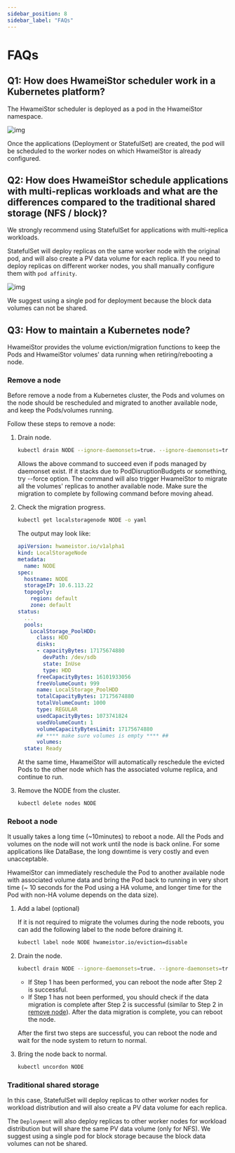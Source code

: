 ```yaml
---
sidebar_position: 8
sidebar_label: "FAQs"
---
```


# FAQs

## Q1: How does HwameiStor scheduler work in a Kubernetes platform?

The HwameiStor scheduler is deployed as a pod in the HwameiStor namespace.

![img](img/clip_image002.png)

Once the applications (Deployment or StatefulSet) are created, the pod will
be scheduled to the worker nodes on which HwameiStor is already configured.

## Q2: How does HwameiStor schedule applications with multi-replicas workloads and what are the differences compared to the traditional shared storage (NFS / block)?

We strongly recommend using StatefulSet for applications with multi-replica workloads.

StatefulSet will deploy replicas on the same worker node with the original pod, and will
also create a PV data volume for each replica. If you need to deploy replicas on different
worker nodes, you shall manually configure them with `pod affinity`.

![img](img/clip_image004.png)

We suggest using a single pod for deployment because the block data volumes can not be shared.

## Q3: How to maintain a Kubernetes node?

HwameiStor provides the volume eviction/migration functions to keep the Pods and HwameiStor
volumes' data running when retiring/rebooting a node.

### Remove a node

Before remove a node from a Kubernetes cluster, the Pods and volumes on the node should be
rescheduled and migrated to another available node, and keep the Pods/volumes running.

Follow these steps to remove a node:

1. Drain node.

    ```bash
    kubectl drain NODE --ignore-daemonsets=true. --ignore-daemonsets=true
    ```

    Allows the above command to succeed even if pods managed by daemonset exist.
    If it stacks due to PodDisruptionBudgets or something, try --force option.
    The command will also trigger HwameiStor to migrate all the volumes' replicas
    to another available node. Make sure the migration to complete by following
    command before moving ahead.

2. Check the migration progress.

    ```bash
    kubectl get localstoragenode NODE -o yaml
    ```

    The output may look like:

    ```yaml
    apiVersion: hwameistor.io/v1alpha1
    kind: LocalStorageNode
    metadata:
      name: NODE
    spec:
      hostname: NODE
      storageIP: 10.6.113.22
      topogoly:
        region: default
        zone: default
    status:
      ...
      pools:
        LocalStorage_PoolHDD:
          class: HDD
          disks:
          - capacityBytes: 17175674880
            devPath: /dev/sdb
            state: InUse
            type: HDD
          freeCapacityBytes: 16101933056
          freeVolumeCount: 999
          name: LocalStorage_PoolHDD
          totalCapacityBytes: 17175674880
          totalVolumeCount: 1000
          type: REGULAR
          usedCapacityBytes: 1073741824
          usedVolumeCount: 1
          volumeCapacityBytesLimit: 17175674880
          ## **** make sure volumes is empty **** ##
          volumes:  
      state: Ready
    ```

    At the same time, HwameiStor will automatically reschedule the evicted Pods
    to the other node which has the associated volume replica, and continue to run.

3. Remove the NODE from the cluster.

    ```bash
    kubectl delete nodes NODE
    ```

### Reboot a node

It usually takes a long time (~10minutes) to reboot a node. All the Pods and volumes on
the node will not work until the node is back online. For some applications like DataBase,
the long downtime is very costly and even unacceptable.

HwameiStor can immediately reschedule the Pod to another available node with associated
volume data and bring the Pod back to running in very short time (~ 10 seconds for the
Pod using a HA volume, and longer time for the Pod with non-HA volume depends on the data size).

1. Add a label (optional)

    If it is not required to migrate the volumes during the node reboots,
    you can add the following label to the node before draining it.

    ```bash
    kubectl label node NODE hwameistor.io/eviction=disable
    ```

2. Drain the node.

    ```bash
    kubectl drain NODE --ignore-daemonsets=true. --ignore-daemonsets=true
    ```

    - If Step 1 has been performed, you can reboot the node after Step 2 is successful.
    - If Step 1 has not been performed, you should check if the data migration is complete after Step 2 is successful (similar to Step 2 in [remove node](#remove-a-node)). After the data migration is complete, you can reboot the node.

    After the first two steps are successful, you can reboot the node and wait for the node system to return to normal.

3. Bring the node back to normal.

    ```bash
    kubectl uncordon NODE
    ```

### Traditional shared storage

In this case, StatefulSet will deploy replicas to other worker nodes for workload distribution and
will also create a PV data volume for each replica.

The `Deployment` will also deploy replicas to other worker nodes for workload distribution
but will share the same PV data volume (only for NFS). We suggest using a single pod for
block storage because the block data volumes can not be shared.
